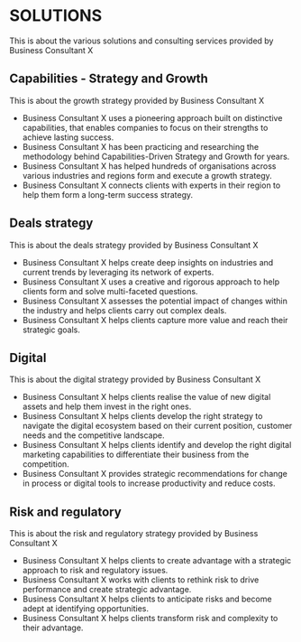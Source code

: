 # SOLUTIONS

This is about the various solutions and consulting services provided by Business Consultant X

## Capabilities - Strategy and Growth

This is about the growth strategy provided by Business Consultant X

- Business Consultant X uses a pioneering approach built on distinctive capabilities, that enables companies to focus on their strengths to achieve lasting success.
- Business Consultant X has been practicing and researching the methodology behind Capabilities-Driven Strategy and Growth for years.
- Business Consultant X has helped hundreds of organisations across various industries and regions form and execute a growth strategy.
- Business Consultant X connects clients with experts in their region to help them form a long-term success strategy.

## Deals strategy

This is about the deals strategy provided by Business Consultant X

- Business Consultant X helps create deep insights on industries and current trends by leveraging its network of experts.
- Business Consultant X uses a creative and rigorous approach to help clients form and solve multi-faceted questions.
- Business Consultant X assesses the potential impact of changes within the industry and helps clients carry out complex deals.
- Business Consultant X helps clients capture more value and reach their strategic goals.

## Digital

This is about the digital strategy provided by Business Consultant X

- Business Consultant X helps clients realise the value of new digital assets and help them invest in the right ones.
- Business Consultant X helps clients develop the right strategy to navigate the digital ecosystem based on their current position, customer needs and the competitive landscape.
- Business Consultant X helps clients identify and develop the right digital marketing capabilities to differentiate their business from the competition.
- Business Consultant X provides strategic recommendations for change in process or digital tools to increase productivity and reduce costs.

## Risk and regulatory

This is about the risk and regulatory strategy provided by Business Consultant X

- Business Consultant X helps clients to create advantage with a strategic approach to risk and regulatory issues.
- Business Consultant X works with clients to rethink risk to drive performance and create strategic advantage.
- Business Consultant X helps clients to anticipate risks and become adept at identifying opportunities.
- Business Consultant X helps clients transform risk and complexity to their advantage.